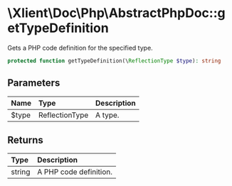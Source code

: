 # \\Xlient\\Doc\\Php\\AbstractPhpDoc::getTypeDefinition

Gets a PHP code definition for the specified type.

```php
protected function getTypeDefinition(\ReflectionType $type): string
```

## Parameters

| Name | Type | Description |
| :--- | :--- | :--- |
| $type | ReflectionType | A type. |

## Returns

| Type | Description |
| :--- | :--- |
| string | A PHP code definition. |